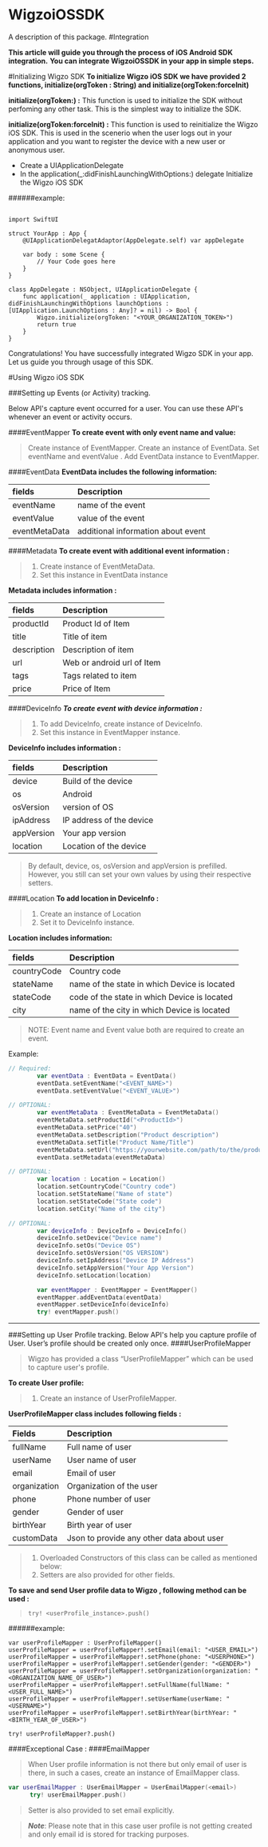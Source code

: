 # WigzoiOSSDK

A description of this package.
#Integration

**This article will guide you through the process of iOS Android SDK integration.**
**You can integrate WigzoiOSSDK in your app in simple steps.**

#Initializing Wigzo SDK
**To initialize Wigzo iOS SDK we have provided 2 functions, initialize(orgToken : String) and initialize(orgToken:forceInit)**

**initialize(orgToken:) :** This function is used to initialize the SDK without perfoming any other task. This is the simplest way to initialize the SDK.

**initialize(orgToken:forceInit) :** This function is used to reinitialize the Wigzo iOS SDK. This is used in the scenerio when the user logs out in your application and you want to register the device with a new user or anonymous user.

- Create a UIApplicationDelegate
- In the application(_:didFinishLaunchingWithOptions:) delegate Initialize the Wigzo iOS SDK

######example:
```swiift

import SwiftUI

struct YourApp : App {
    @UIApplicationDelegatAdaptor(AppDelegate.self) var appDelegate
    
    var body : some Scene {
        // Your Code goes here
    }
}

class AppDelegate : NSObject, UIApplicationDelegate {
    func application(_ application : UIApplication, didFinishLaunchingWithOptions launchOptions : [UIApplication.LaunchOptions : Any]? = nil) -> Bool {
        Wigzo.initialize(orgToken: "<YOUR_ORGANIZATION_TOKEN>")
        return true
    }
}

```

Congratulations! You have successfully integrated Wigzo SDK in your app. Let us guide you through usage of this SDK.

#Using Wigzo iOS SDK

###Setting up Events (or Activity) tracking.

Below API's capture event occurred for a user. You can use these API's whenever an event or activity occurs.

####EventMapper
**To create event with only event name and value:**
>Create instance of EventMapper.
>Create an instance of EventData.
>Set eventName <String> and eventValue <String>.
>Add EventData instance to EventMapper.

####EventData
**EventData includes the following information:**

| fields | Description |
|:---------------------|:----------------------------------------------|
| eventName | name of the event |
| eventValue | value of the event |
| eventMetaData | additional information about event |

####Metadata
**To create event with additional event information :**
> 1. Create instance of EventMetaData.
> 2. Set this instance in EventData instance

**Metadata includes information :**

| fields | Description |
|:------------|:--------------------------|
| productId   | Product Id of Item |
| title | Title of item |
| description | Description of item |
| url | Web or android url of Item |
| tags | Tags related to item |
| price | Price of Item |

####DeviceInfo
***To create event with device information :***
> 1. To add DeviceInfo, create instance of DeviceInfo.
> 2. Set this instance in EventMapper instance.

**DeviceInfo includes information :**

| fields | Description |
|:--------------|:--------------------------|
| device | Build of the device |
| os | Android |
| osVersion | version of OS |
| ipAddress | IP address of the device |
| appVersion | Your app version |
| location | Location of the device |

> By default, device, os, osVersion and appVersion is prefilled. However, you still can set your own values by using their respective setters.

####Location
**To add location in DeviceInfo :**
> 1. Create an instance of Location
> 2. Set it to DeviceInfo instance.

**Location includes information:**

| fields        | Description |
|:--------------|:----------------------------------------------|
| countryCode | Country code |
| stateName | name of the state in which Device is located |
| stateCode | code of the state in which Device is located |
| city | name of the city in which Device is located |

>NOTE: Event name and Event value both are required to create an event.

Example:
```swift
// Required:
        var eventData : EventData = EventData()
        eventData.setEventName("<EVENT_NAME>")
        eventData.setEventValue("<EVENT_VALUE>")

// OPTIONAL:
        var eventMetaData : EventMetaData = EventMetaData()
        eventMetaData.setProductId("<ProductId>")
        eventMetaData.setPrice("40")
        eventMetaData.setDescription("Product description")
        eventMetaData.setTitle("Product Name/Title")
        eventMetaData.setUrl("https://yourwebsite.com/path/to/the/product")
        eventData.setMetadata(eventMetaData)

// OPTIONAL:
        var location : Location = Location()
        location.setCountryCode("Country code")
        location.setStateName("Name of state")
        location.setStateCode("State code")
        location.setCity("Name of the city")

// OPTIONAL:
        var deviceInfo : DeviceInfo = DeviceInfo()
        deviceInfo.setDevice("Device name")
        deviceInfo.setOs("Device OS")
        deviceInfo.setOsVersion("OS VERSION")
        deviceInfo.setIpAddress("Device IP Address")
        deviceInfo.setAppVersion("Your App Version")
        deviceInfo.setLocation(location)

        var eventMapper : EventMapper = EventMapper()
        eventMapper.addEventData(eventData)
        eventMapper.setDeviceInfo(deviceInfo)
        try! eventMapper.push()
```

---
###Setting up User Profile tracking.
Below API's help you capture profile of User. User’s profile should be created only once.
####UserProfileMapper
> Wigzo has provided a class “UserProfileMapper” which can be used to capture user's profile.

**To create User profile:**
> 1. Create an instance of UserProfileMapper.

**UserProfileMapper ​class includes following fields :**

|  Fields | Description |
|:----------------|:---------------------------------|
| fullName | Full name of user |
| userName | User name of user |
| email | Email of user |
| organization | Organization of the user |
| phone | Phone number of user |
| gender | Gender of user |
| birthYear | Birth year of user |
| customData | Json to provide any other data about user |

> 1. Overloaded Constructors of this class can be called as mentioned below:
> 2. Setters are  also provided for other fields.

**To save and send User profile data to Wigzo , following method can be used :**
> `try! <userProfile_instance>.push()`

######example:
```swiift
var userProfileMapper : UserProfileMapper()
userProfileMapper = userProfileMapper!.setEmail(email: "<USER_EMAIL>")
userProfileMapper = userProfileMapper!.setPhone(phone: "<USERPHONE>")
userProfileMapper = userProfileMapper!.setGender(gender: "<GENDER>")
userProfileMapper = userProfileMapper!.setOrganization(organization: "<ORGANIZATION_NAME_OF_USER>")
userProfileMapper = userProfileMapper!.setFullName(fullName: "<USER_FULL_NAME>")
userProfileMapper = userProfileMapper!.setUserName(userName: "<USERNAME>")
userProfileMapper = userProfileMapper!.setBirthYear(birthYear: "<BIRTH_YEAR_OF_USER>")

try! userProfileMapper?.push()

```

####Exceptional Case :
####EmailMapper
> When User profile information is not there but only email of user is there,
in such a cases, create an instance of EmailMapper class.

```swift
var userEmailMapper : UserEmailMapper = UserEmailMapper(<email>)
      try! userEmailMapper.push()
```

> Setter is also provided to set email explicitly.

>***Note***: Please note that in this case user profile is not getting created and only email id is stored for tracking purposes.
